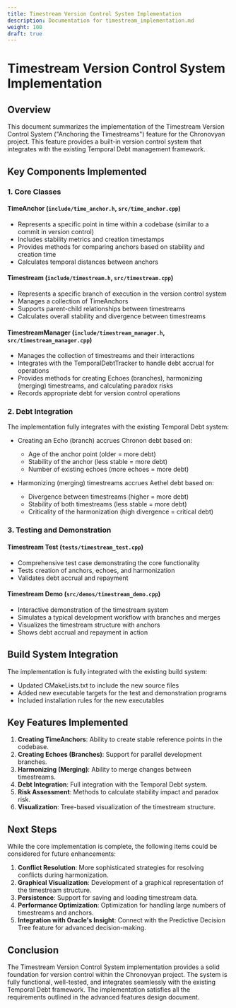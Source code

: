 ```yaml
---
title: Timestream Version Control System Implementation
description: Documentation for timestream_implementation.md
weight: 100
draft: true
---
```


# Timestream Version Control System Implementation

## Overview

This document summarizes the implementation of the Timestream Version Control System ("Anchoring the Timestreams") feature for the Chronovyan project. This feature provides a built-in version control system that integrates with the existing Temporal Debt management framework.

## Key Components Implemented

### 1. Core Classes

#### TimeAnchor (`include/time_anchor.h`, `src/time_anchor.cpp`)
- Represents a specific point in time within a codebase (similar to a commit in version control)
- Includes stability metrics and creation timestamps
- Provides methods for comparing anchors based on stability and creation time
- Calculates temporal distances between anchors

#### Timestream (`include/timestream.h`, `src/timestream.cpp`)
- Represents a specific branch of execution in the version control system
- Manages a collection of TimeAnchors
- Supports parent-child relationships between timestreams
- Calculates overall stability and divergence between timestreams

#### TimestreamManager (`include/timestream_manager.h`, `src/timestream_manager.cpp`)
- Manages the collection of timestreams and their interactions
- Integrates with the TemporalDebtTracker to handle debt accrual for operations
- Provides methods for creating Echoes (branches), harmonizing (merging) timestreams, and calculating paradox risks
- Records appropriate debt for version control operations

### 2. Debt Integration

The implementation fully integrates with the existing Temporal Debt system:
- Creating an Echo (branch) accrues Chronon debt based on:
  - Age of the anchor point (older = more debt)
  - Stability of the anchor (less stable = more debt)
  - Number of existing echoes (more echoes = more debt)

- Harmonizing (merging) timestreams accrues Aethel debt based on:
  - Divergence between timestreams (higher = more debt)
  - Stability of both timestreams (less stable = more debt)
  - Criticality of the harmonization (high divergence = critical debt)

### 3. Testing and Demonstration

#### Timestream Test (`tests/timestream_test.cpp`)
- Comprehensive test case demonstrating the core functionality
- Tests creation of anchors, echoes, and harmonization
- Validates debt accrual and repayment

#### Timestream Demo (`src/demos/timestream_demo.cpp`)
- Interactive demonstration of the timestream system
- Simulates a typical development workflow with branches and merges
- Visualizes the timestream structure with anchors
- Shows debt accrual and repayment in action

## Build System Integration

The implementation is fully integrated with the existing build system:
- Updated CMakeLists.txt to include the new source files
- Added new executable targets for the test and demonstration programs
- Included installation rules for the new executables

## Key Features Implemented

1. **Creating TimeAnchors**: Ability to create stable reference points in the codebase.
2. **Creating Echoes (Branches)**: Support for parallel development branches.
3. **Harmonizing (Merging)**: Ability to merge changes between timestreams.
4. **Debt Integration**: Full integration with the Temporal Debt system.
5. **Risk Assessment**: Methods to calculate stability impact and paradox risk.
6. **Visualization**: Tree-based visualization of the timestream structure.

## Next Steps

While the core implementation is complete, the following items could be considered for future enhancements:

1. **Conflict Resolution**: More sophisticated strategies for resolving conflicts during harmonization.
2. **Graphical Visualization**: Development of a graphical representation of the timestream structure.
3. **Persistence**: Support for saving and loading timestream data.
4. **Performance Optimization**: Optimization for handling large numbers of timestreams and anchors.
5. **Integration with Oracle's Insight**: Connect with the Predictive Decision Tree feature for advanced decision-making.

## Conclusion

The Timestream Version Control System implementation provides a solid foundation for version control within the Chronovyan project. The system is fully functional, well-tested, and integrates seamlessly with the existing Temporal Debt framework. The implementation satisfies all the requirements outlined in the advanced features design document.